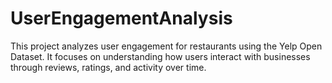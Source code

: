 # UserEngagementAnalysis
This project analyzes user engagement for restaurants using the Yelp Open Dataset. It focuses on understanding how users interact with businesses through reviews, ratings, and activity over time.
